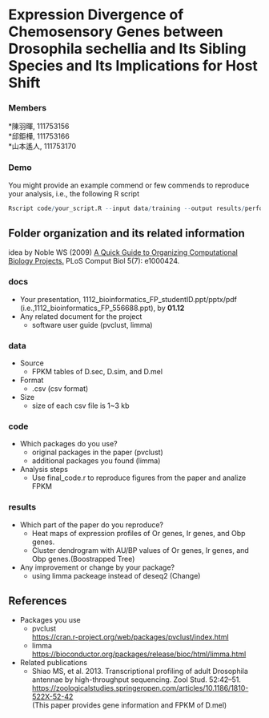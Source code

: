 # Expression Divergence of Chemosensory Genes between Drosophila sechellia and Its Sibling Species and Its Implications for Host Shift

### Members  
*陳羽暉, 111753156  
*邱鉅樺, 111753166  
*山本遙人, 111753170  


### Demo 
You might provide an example commend or few commends to reproduce your analysis, i.e., the following R script
```R
Rscript code/your_script.R --input data/training --output results/performance.tsv
```

## Folder organization and its related information
idea by Noble WS (2009) [A Quick Guide to Organizing Computational Biology Projects.](https://journals.plos.org/ploscompbiol/article?id=10.1371/journal.pcbi.1000424) PLoS Comput Biol 5(7): e1000424.

### docs
* Your presentation, 1112_bioinformatics_FP_studentID.ppt/pptx/pdf (i.e.,1112_bioinformatics_FP_556688.ppt), by **01.12**
* Any related document for the project
  * software user guide (pvclust, limma)

### data
* Source
  * FPKM tables of D.sec, D.sim, and D.mel  
* Format
  * .csv (csv format)
* Size
  * size of each csv file is 1~3 kb

### code
* Which packages do you use? 
  * original packages in the paper (pvclust)
  * additional packages you found (limma) 
* Analysis steps  
  * Use final_code.r to reproduce figures from the paper and analize FPKM

### results
* Which part of the paper do you reproduce?
  * Heat maps of expression profiles of Or genes, Ir genes, and Obp genes. 
  * Cluster dendrogram with AU/BP values of Or genes, Ir genes, and Obp genes.(Boostrapped Tree)
* Any improvement or change by your package?
  * using limma packeage instead of deseq2 (Change)

## References
* Packages you use  
  * pvclust  
    https://cran.r-project.org/web/packages/pvclust/index.html  
  * limma  
    https://bioconductor.org/packages/release/bioc/html/limma.html  
* Related publications
  * Shiao MS, et al. 2013. Transcriptional profiling of adult Drosophila antennae by high-throughput sequencing. Zool Stud. 52:42–51.  
    https://zoologicalstudies.springeropen.com/articles/10.1186/1810-522X-52-42    
    (This paper provides gene information and FPKM of D.mel)
